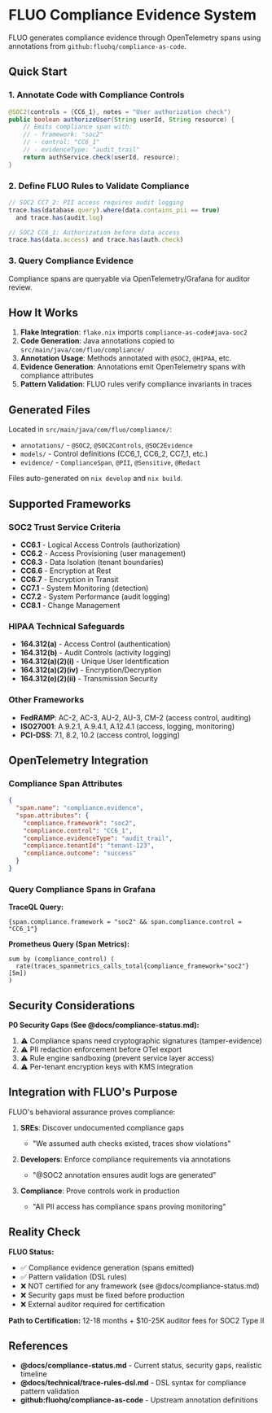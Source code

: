 # FLUO Compliance Evidence System

FLUO generates compliance evidence through OpenTelemetry spans using annotations from `github:fluohq/compliance-as-code`.

## Quick Start

### 1. Annotate Code with Compliance Controls

```java
@SOC2(controls = {CC6_1}, notes = "User authorization check")
public boolean authorizeUser(String userId, String resource) {
    // Emits compliance span with:
    // - framework: "soc2"
    // - control: "CC6_1"
    // - evidenceType: "audit_trail"
    return authService.check(userId, resource);
}
```

### 2. Define FLUO Rules to Validate Compliance

```javascript
// SOC2 CC7_2: PII access requires audit logging
trace.has(database.query).where(data.contains_pii == true)
  and trace.has(audit.log)

// SOC2 CC6_1: Authorization before data access
trace.has(data.access) and trace.has(auth.check)
```

### 3. Query Compliance Evidence

Compliance spans are queryable via OpenTelemetry/Grafana for auditor review.

## How It Works

1. **Flake Integration**: `flake.nix` imports `compliance-as-code#java-soc2`
2. **Code Generation**: Java annotations copied to `src/main/java/com/fluo/compliance/`
3. **Annotation Usage**: Methods annotated with `@SOC2`, `@HIPAA`, etc.
4. **Evidence Generation**: Annotations emit OpenTelemetry spans with compliance attributes
5. **Pattern Validation**: FLUO rules verify compliance invariants in traces

## Generated Files

Located in `src/main/java/com/fluo/compliance/`:
- `annotations/` - `@SOC2`, `@SOC2Controls`, `@SOC2Evidence`
- `models/` - Control definitions (CC6_1, CC6_2, CC7_1, etc.)
- `evidence/` - `ComplianceSpan`, `@PII`, `@Sensitive`, `@Redact`

Files auto-generated on `nix develop` and `nix build`.

## Supported Frameworks

### SOC2 Trust Service Criteria
- **CC6.1** - Logical Access Controls (authorization)
- **CC6.2** - Access Provisioning (user management)
- **CC6.3** - Data Isolation (tenant boundaries)
- **CC6.6** - Encryption at Rest
- **CC6.7** - Encryption in Transit
- **CC7.1** - System Monitoring (detection)
- **CC7.2** - System Performance (audit logging)
- **CC8.1** - Change Management

### HIPAA Technical Safeguards
- **164.312(a)** - Access Control (authentication)
- **164.312(b)** - Audit Controls (activity logging)
- **164.312(a)(2)(i)** - Unique User Identification
- **164.312(a)(2)(iv)** - Encryption/Decryption
- **164.312(e)(2)(ii)** - Transmission Security

### Other Frameworks
- **FedRAMP**: AC-2, AC-3, AU-2, AU-3, CM-2 (access control, auditing)
- **ISO27001**: A.9.2.1, A.9.4.1, A.12.4.1 (access, logging, monitoring)
- **PCI-DSS**: 7.1, 8.2, 10.2 (access control, logging)

## OpenTelemetry Integration

### Compliance Span Attributes

```json
{
  "span.name": "compliance.evidence",
  "span.attributes": {
    "compliance.framework": "soc2",
    "compliance.control": "CC6_1",
    "compliance.evidenceType": "audit_trail",
    "compliance.tenantId": "tenant-123",
    "compliance.outcome": "success"
  }
}
```

### Query Compliance Spans in Grafana

**TraceQL Query:**
```
{span.compliance.framework = "soc2" && span.compliance.control = "CC6_1"}
```

**Prometheus Query (Span Metrics):**
```
sum by (compliance_control) (
  rate(traces_spanmetrics_calls_total{compliance_framework="soc2"}[5m])
)
```

## Security Considerations

**P0 Security Gaps (See @docs/compliance-status.md):**
1. ⚠️ Compliance spans need cryptographic signatures (tamper-evidence)
2. ⚠️ PII redaction enforcement before OTel export
3. ⚠️ Rule engine sandboxing (prevent service layer access)
4. ⚠️ Per-tenant encryption keys with KMS integration

## Integration with FLUO's Purpose

FLUO's behavioral assurance proves compliance:

1. **SREs**: Discover undocumented compliance gaps
   - "We assumed auth checks existed, traces show violations"

2. **Developers**: Enforce compliance requirements via annotations
   - "@SOC2 annotation ensures audit logs are generated"

3. **Compliance**: Prove controls work in production
   - "All PII access has compliance spans proving monitoring"

## Reality Check

**FLUO Status:**
- ✅ Compliance evidence generation (spans emitted)
- ✅ Pattern validation (DSL rules)
- ❌ NOT certified for any framework (see @docs/compliance-status.md)
- ❌ Security gaps must be fixed before production
- ❌ External auditor required for certification

**Path to Certification:** 12-18 months + $10-25K auditor fees for SOC2 Type II

## References

- **@docs/compliance-status.md** - Current status, security gaps, realistic timeline
- **@docs/technical/trace-rules-dsl.md** - DSL syntax for compliance pattern validation
- **github:fluohq/compliance-as-code** - Upstream annotation definitions
